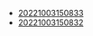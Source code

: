 - [20221003150833](/zet/20221003150833/README.md)
- [20221003150832](/zet/20221003150832/README.md)
